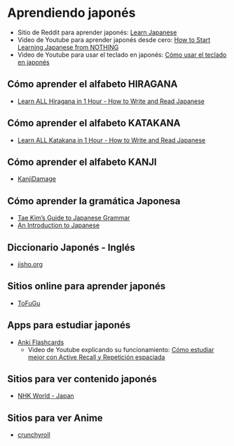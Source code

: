 # Aprendiendo japonés

* Sitio de Reddit para aprender japonés: [Learn Japanese](https://www.reddit.com/r/LearnJapanese/) 
* Video de Youtube para aprender japonés desde cero: [How to Start Learning Japanese from NOTHING](https://www.youtube.com/watch?v=sISIVKJh_EA)
* Video de Youtube para usar el teclado en japonés: [Cómo usar el teclado en japonés](https://www.youtube.com/watch?v=OIRwTnNsLLg)

## Cómo aprender el alfabeto HIRAGANA

* [Learn ALL Hiragana in 1 Hour - How to Write and Read Japanese](https://www.youtube.com/watch?v=6p9Il_j0zjc&t=1474s)

## Cómo aprender el alfabeto KATAKANA

* [Learn ALL Katakana in 1 Hour - How to Write and Read Japanese](https://www.youtube.com/watch?v=s6DKRgtVLGA)

## Cómo aprender el alfabeto KANJI

* [KanjiDamage](https://www.kanjidamage.com/)

## Cómo aprender la gramática Japonesa

* [Tae Kim’s Guide to Japanese Grammar](https://guidetojapanese.org/learn)
* [An Introduction to Japanese](https://pomax.github.io/nrGrammar/)

## Diccionario Japonés - Inglés

* [jisho.org](https://jisho.org/)

## Sitios online para aprender japonés

* [ToFuGu](http://tofugu.com)

## Apps para estudiar japonés

* [Anki Flashcards](https://apps.ankiweb.net/)
    * Video de Youtube explicando su funcionamiento: [Cómo estudiar mejor con Active Recall y Repetición espaciada](https://www.youtube.com/watch?v=98pbPqlkBlc)

## Sitios para ver contenido japonés

* [NHK World - Japan](https://www3.nhk.or.jp/nhkworld/es/)

## Sitios para ver Anime

* [crunchyroll](https://www.crunchyroll.com/es-es)